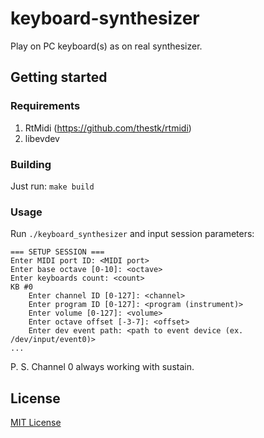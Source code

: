 # keyboard-synthesizer
Play on PC keyboard(s) as on real synthesizer.

## Getting started
### Requirements
1. RtMidi (https://github.com/thestk/rtmidi)
2. libevdev

### Building
Just run: `make build`

### Usage
Run `./keyboard_synthesizer` and input session parameters:
```
=== SETUP SESSION ===
Enter MIDI port ID: <MIDI port>
Enter base octave [0-10]: <octave>
Enter keyboards count: <count>
KB #0
	Enter channel ID [0-127]: <channel>
	Enter program ID [0-127]: <program (instrument)>
	Enter volume [0-127]: <volume>
	Enter octave offset [-3-7]: <offset>
	Enter dev event path: <path to event device (ex. /dev/input/event0)>
...
```

P. S. Channel 0 always working with sustain.

## License
[MIT License](LICENSE)
